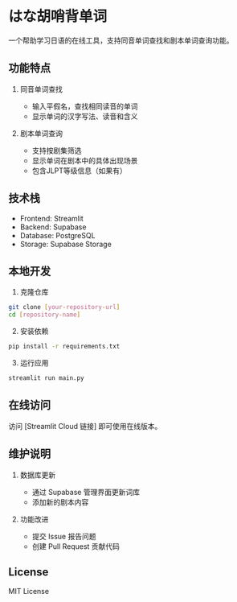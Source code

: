 # はな胡哨背单词

一个帮助学习日语的在线工具，支持同音单词查找和剧本单词查询功能。

## 功能特点

1. 同音单词查找
   - 输入平假名，查找相同读音的单词
   - 显示单词的汉字写法、读音和含义

2. 剧本单词查询
   - 支持按剧集筛选
   - 显示单词在剧本中的具体出现场景
   - 包含JLPT等级信息（如果有）

## 技术栈

- Frontend: Streamlit
- Backend: Supabase
- Database: PostgreSQL
- Storage: Supabase Storage

## 本地开发

1. 克隆仓库
```bash
git clone [your-repository-url]
cd [repository-name]
```

2. 安装依赖
```bash
pip install -r requirements.txt
```

3. 运行应用
```bash
streamlit run main.py
```

## 在线访问

访问 [Streamlit Cloud 链接] 即可使用在线版本。

## 维护说明

1. 数据库更新
   - 通过 Supabase 管理界面更新词库
   - 添加新的剧本内容

2. 功能改进
   - 提交 Issue 报告问题
   - 创建 Pull Request 贡献代码

## License

MIT License 